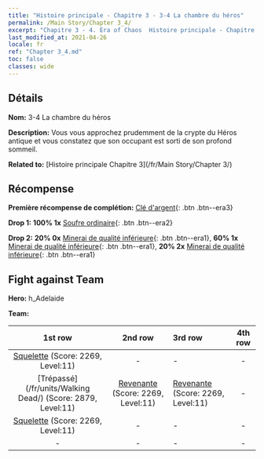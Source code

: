 ```yaml
---
title: "Histoire principale - Chapitre 3 - 3-4 La chambre du héros"
permalink: /Main Story/Chapter 3_4/
excerpt: "Chapitre 3 - 4. Era of Chaos  Histoire principale - Chapitre 3_4. 3-4 La chambre du héros"
last_modified_at: 2021-04-26
locale: fr
ref: "Chapter 3_4.md"
toc: false
classes: wide
---
```


## Détails

 **Nom:** 3-4 La chambre du héros

 **Description:** Vous vous approchez prudemment de la crypte du Héros antique et vous constatez que son occupant est sorti de son profond sommeil.

 **Related to:** [Histoire principale Chapitre 3](/fr/Main Story/Chapter 3/)

## Récompense

 **Première récompense de complétion:** [Clé d'argent](/ItemsFR/con_693/){: .btn .btn--era3}

 **Drop 1:** **100% 1x** [Soufre ordinaire](/ItemsFR/mat_9/){: .btn .btn--era2}

 **Drop 2:** **20% 0x** [Minerai de qualité inférieure](/ItemsFR/mat_1/){: .btn .btn--era1}, **60% 1x** [Minerai de qualité inférieure](/ItemsFR/mat_1/){: .btn .btn--era1}, **20% 2x** [Minerai de qualité inférieure](/ItemsFR/mat_1/){: .btn .btn--era1}


## Fight against Team
 **Hero:** h_Adelaide

 **Team:**


  | 1st row | 2nd row | 3rd row | 4th row |
  |:----:|:----:|:----|:----:|
  | [Squelette](/fr/units/Skeleton/) (Score: 2269, Level:11)  | - | - | - |
  | [Trépassé](/fr/units/Walking Dead/) (Score: 2879, Level:11)  | [Revenante](/fr/units/Wight/) (Score: 2269, Level:11)  | [Revenante](/fr/units/Wight/) (Score: 2269, Level:11)  | - |
  | [Squelette](/fr/units/Skeleton/) (Score: 2269, Level:11)  | - | - | - |
  | - | - | - | - |


